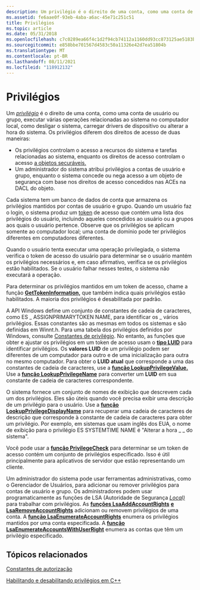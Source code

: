```yaml
---
description: Um privilégio é o direito de uma conta, como uma conta de usuário ou grupo, executar várias operações relacionadas ao sistema no computador local, como desligar o sistema, carregar drivers de dispositivo ou alterar a hora do sistema.
ms.assetid: fe6aae0f-93eb-4aba-a6ac-45e71c251c51
title: Privilégios
ms.topic: article
ms.date: 05/31/2018
ms.openlocfilehash: c7c0289ea66f4c1d2f94cb74112a1160dd93cc873125ae5183bd6a6fab5834b9
ms.sourcegitcommit: e858bbe701567d4583c50a11326e42d7ea51804b
ms.translationtype: MT
ms.contentlocale: pt-BR
ms.lasthandoff: 08/11/2021
ms.locfileid: "118912132"
---
```

# <a name="privileges"></a>Privilégios

Um [*privilégio*](/windows/desktop/SecGloss/p-gly) é o direito de uma conta, como uma conta de usuário ou grupo, executar várias operações relacionadas ao sistema no computador local, como desligar o sistema, carregar drivers de dispositivo ou alterar a hora do sistema. Os privilégios diferem dos direitos de acesso de duas maneiras:

-   Os privilégios controlam o acesso a recursos do sistema e tarefas relacionadas ao sistema, enquanto os direitos de acesso controlam o acesso [a objetos securáveis.](securable-objects.md)
-   Um administrador do sistema atribui privilégios a contas de usuário e grupo, enquanto o sistema concede ou nega acesso a um objeto de segurança com base nos direitos de acesso concedidos nas ACEs na DACL do objeto.

Cada sistema tem um banco de dados de conta que armazena os privilégios mantidos por contas de usuário e grupo. Quando um usuário faz o login, o sistema produz um [token](access-tokens.md) de acesso que contém uma lista dos privilégios do usuário, incluindo aqueles concedidos ao usuário ou a grupos aos quais o usuário pertence. Observe que os privilégios se aplicam somente ao computador local; uma conta de domínio pode ter privilégios diferentes em computadores diferentes.

Quando o usuário tenta executar uma operação privilegiada, o sistema verifica o token de acesso do usuário para determinar se o usuário mantém os privilégios necessários e, em caso afirmativo, verifica se os privilégios estão habilitados. Se o usuário falhar nesses testes, o sistema não executará a operação.

Para determinar os privilégios mantidos em um token de acesso, chame a função [**GetTokenInformation,**](/windows/win32/api/securitybaseapi/nf-securitybaseapi-gettokeninformation) que também indica quais privilégios estão habilitados. A maioria dos privilégios é desabilitada por padrão.

A API Windows define um conjunto de constantes de cadeia de caracteres, como ES \_ ASSIGNPRIMARYTOKEN NAME, para identificar os \_ vários privilégios. Essas constantes são as mesmas em todos os sistemas e são definidas em Winnt.h. Para uma tabela dos privilégios definidos por Windows, consulte [Constantes de privilégio](authorization-constants.md). No entanto, as funções que obter e ajustar os privilégios em um token de acesso usam o [**tipo LUID**](/windows/desktop/api/Winnt/ns-winnt-luid) para identificar privilégios. Os **valores LUID** de um privilégio podem ser diferentes de um computador para outro e de uma inicialização para outra no mesmo computador. Para obter o **LUID atual** que corresponde a uma das constantes de cadeia de caracteres, use a [**função LookupPrivilegeValue.**](/windows/desktop/api/Winbase/nf-winbase-lookupprivilegevaluea) Use a [**função LookupPrivilegeName**](/windows/desktop/api/Winbase/nf-winbase-lookupprivilegenamea) para converter um **LUID** em sua constante de cadeia de caracteres correspondente.

O sistema fornece um conjunto de nomes de exibição que descrevem cada um dos privilégios. Eles são úteis quando você precisa exibir uma descrição de um privilégio para o usuário. Use a [**função LookupPrivilegeDisplayName**](/windows/desktop/api/Winbase/nf-winbase-lookupprivilegedisplaynamea) para recuperar uma cadeia de caracteres de descrição que corresponde à constante de cadeia de caracteres para obter um privilégio. Por exemplo, em sistemas que usam inglês dos EUA, o nome de exibição para o privilégio ES SYSTEMTIME NAME é "Alterar a hora \_ \_ do sistema".

Você pode usar a [**função PrivilegeCheck**](/windows/win32/api/securitybaseapi/nf-securitybaseapi-privilegecheck) para determinar se um token de acesso contém um conjunto de privilégios especificado. Isso é útil principalmente para aplicativos de servidor que estão representando um cliente.

Um administrador do sistema pode usar ferramentas administrativas, como o Gerenciador de Usuários, para adicionar ou remover privilégios para contas de usuário e grupo. Os administradores podem usar programaticamente as funções de LSA (Autoridade de Segurança [*Local)*](/windows/desktop/SecGloss/l-gly) para trabalhar com privilégios. As [**funções LsaAddAccountRights**](/windows/desktop/api/ntsecapi/nf-ntsecapi-lsaaddaccountrights) [**e LsaRemoveAccountRights**](/windows/desktop/api/ntsecapi/nf-ntsecapi-lsaremoveaccountrights) adicionam ou removem privilégios de uma conta. A [**função LsaEnumerateAccountRights**](/windows/desktop/api/ntsecapi/nf-ntsecapi-lsaenumerateaccountrights) enumera os privilégios mantidos por uma conta especificada. A [**função LsaEnumerateAccountsWithUserRight**](/windows/desktop/api/ntsecapi/nf-ntsecapi-lsaenumerateaccountswithuserright) enumera as contas que têm um privilégio especificado.

## <a name="related-topics"></a>Tópicos relacionados

<dl> <dt>

[Constantes de autorização](authorization-constants.md)
</dt> <dt>

[Habilitando e desabilitando privilégios em C++](enabling-and-disabling-privileges-in-c--.md)
</dt> </dl>

 

 
